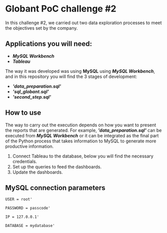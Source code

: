 # Globant PoC challenge #2

In this challenge #2, we carried out two data exploration processes to meet the objectives set by the company.

## Applications you will need:
- _**MySQL Workbench**_
- _**Tableau**_

The way it was developed was using **MySQL** using _**MySQL Workbench**_, and in this repository you will find the 3 stages of development:

- _**'data_preparation.sql'**_
- _**'sql_globant.sql'**_
- _**'second_step.sql'**_

## How to use

The way to carry out the execution depends on how you want to present the reports that are generated. For example, _**'data_preparation.sql'**_ can be executed from _**MySQL Workbench**_ or it can be integrated as the final part of the Python process that takes information to MySQL to generate more productive information.

1. Connect Tableau to the database, below you will find the necessary credentials.
2. Set up the queries to feed the dashboards.
3. Update the dashboards.

## MySQL connection parameters

```
USER = root'
```
```
PASSWORD = passcode'
```
```
IP = 127.0.0.1'
```
```
DATABASE = mydatabase'
```


